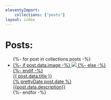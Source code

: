 ```yaml
---
eleventyImport:
    collections: ["posts"]
layout: index
---
```


# Posts:

<ul class="posts-grid">
    {%- for post in collections.posts -%}
    <li class="posts-grid__item"{% if post.url == page.url %} aria-current="page"{% endif %}>
        <a class="card" href="{{post.url}}">
            {%- if post.data.image -%}
            <img  class="card__image" src="{% joinPaths post.url post.data.image %}" />
            {%- else -%}
            <div class="card__placeholder"></div>
            {%- endif -%}
            <div class="card__detail">
                <div class="card__title">
                    {{ post.data.title }}
                </div>
                <div class="card__date small">
                    {% prettyDate post.date %}
                </div>
                <div class="card__excerpt">
                    {{post.data.description}}
                </div>
            </div>
        </a>
    </li>
    {%- endfor -%}
</ul>
